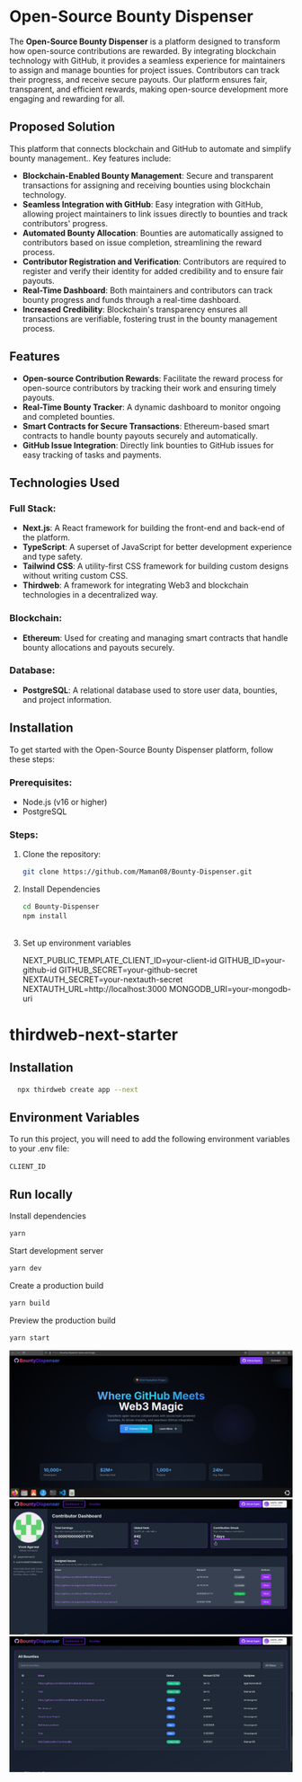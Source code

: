 
# Open-Source Bounty Dispenser

The **Open-Source Bounty Dispenser** is a platform designed to transform how open-source contributions are rewarded. By integrating blockchain technology with GitHub, it provides a seamless experience for maintainers to assign and manage bounties for project issues. Contributors can track their progress, and receive secure payouts. Our platform ensures fair, transparent, and efficient rewards, making open-source development more engaging and rewarding for all.

## Proposed Solution

This platform that connects blockchain and GitHub to automate and simplify bounty management.. Key features include:

- **Blockchain-Enabled Bounty Management**: Secure and transparent transactions for assigning and receiving bounties using blockchain technology.
- **Seamless Integration with GitHub**: Easy integration with GitHub, allowing project maintainers to link issues directly to bounties and track contributors' progress.
- **Automated Bounty Allocation**: Bounties are automatically assigned to contributors based on issue completion, streamlining the reward process.
- **Contributor Registration and Verification**: Contributors are required to register and verify their identity for added credibility and to ensure fair payouts.
- **Real-Time Dashboard**: Both maintainers and contributors can track bounty progress and funds through a real-time dashboard.
- **Increased Credibility**: Blockchain's transparency ensures all transactions are verifiable, fostering trust in the bounty management process.

## Features

- **Open-source Contribution Rewards**: Facilitate the reward process for open-source contributors by tracking their work and ensuring timely payouts.
- **Real-Time Bounty Tracker**: A dynamic dashboard to monitor ongoing and completed bounties.
- **Smart Contracts for Secure Transactions**: Ethereum-based smart contracts to handle bounty payouts securely and automatically.
- **GitHub Issue Integration**: Directly link bounties to GitHub issues for easy tracking of tasks and payments.

## Technologies Used

### Full Stack:
- **Next.js**: A React framework for building the front-end and back-end of the platform.
- **TypeScript**: A superset of JavaScript for better development experience and type safety.
- **Tailwind CSS**: A utility-first CSS framework for building custom designs without writing custom CSS.
- **Thirdweb**: A framework for integrating Web3 and blockchain technologies in a decentralized way.

### Blockchain:
- **Ethereum**: Used for creating and managing smart contracts that handle bounty allocations and payouts securely.

### Database:
- **PostgreSQL**: A relational database used to store user data, bounties, and project information.

## Installation

To get started with the Open-Source Bounty Dispenser platform, follow these steps:

### Prerequisites:
- Node.js (v16 or higher)
- PostgreSQL

### Steps:
1. Clone the repository:
   ```bash
   git clone https://github.com/Maman08/Bounty-Dispenser.git

2. Install Dependencies
   ```bash
   cd Bounty-Dispenser
   npm install



3. Set up environment variables    
   
    NEXT_PUBLIC_TEMPLATE_CLIENT_ID=your-client-id
    GITHUB_ID=your-github-id
    GITHUB_SECRET=your-github-secret
    NEXTAUTH_SECRET=your-nextauth-secret
    NEXTAUTH_URL=http://localhost:3000
    MONGODB_URI=your-mongodb-uri


# thirdweb-next-starter
## Installation

```bash
  npx thirdweb create app --next
```

## Environment Variables

To run this project, you will need to add the following environment variables to your .env file:

`CLIENT_ID`

## Run locally

Install dependencies

```bash
yarn
```

Start development server

```bash
yarn dev
```

Create a production build

```bash
yarn build
```

Preview the production build

```bash
yarn start
```

![alt text](image.png)
![alt text](image-2.png)
![alt text](image-3.png)
